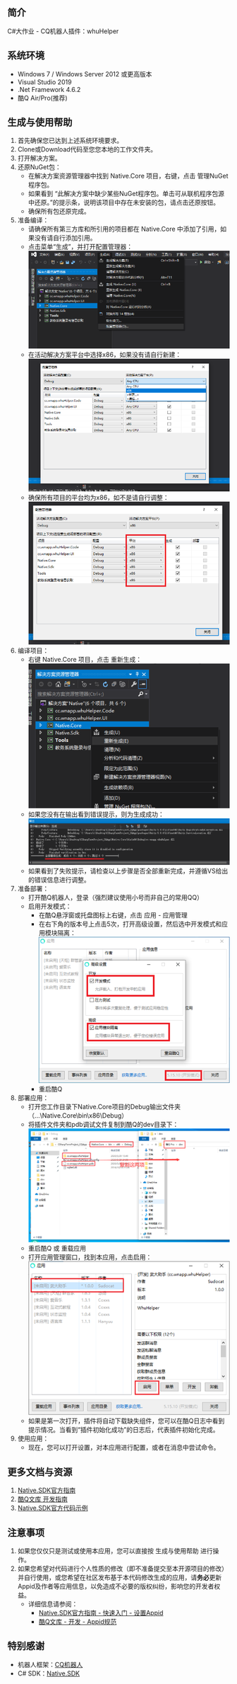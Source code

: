 ## 简介

C#大作业 - CQ机器人插件：whuHelper

## 系统环境
* Windows 7 / Windows Server 2012 或更高版本
* Visual Studio 2019
* .Net Framework 4.6.2
* 酷Q Air/Pro(推荐)


## 生成与使用帮助

1. 首先确保您已达到上述系统环境要求。
2. Clone或Download代码至您您本地的工作文件夹。
3. 打开解决方案。
4. 还原NuGet包：
   - 在解决方案资源管理器中找到 Native.Core 项目，右键，点击 管理NuGet程序包。
   - 如果看到 “此解决方案中缺少某些NuGet程序包。单击可从联机程序包源中还原。”的提示条，说明该项目中存在未安装的包，请点击还原按钮。
   - 确保所有包还原完成。
5. 准备编译：
   - 请确保所有第三方库和所引用的项目都在 Native.Core 中添加了引用，如果没有请自行添加引用。
   - 点击菜单“生成”，并打开配置管理器：
   ![1](images/1.png)
   - 在活动解决方案平台中选择x86，如果没有请自行新建：
   ![2](images/2.png)
   - 确保所有项目的平台均为x86，如不是请自行调整：
   ![3](images/3.png)
6. 编译项目：
   - 右键 Native.Core 项目，点击 重新生成：
   ![4](images/4.png)
   - 如果您没有在输出看到错误提示，则为生成成功：
   ![5](images/5.png)
   - 如果看到了失败提示，请检查以上步骤是否全部重新完成，并遵循VS给出的错误信息进行调整。
7. 准备部署：
   - 打开酷Q机器人，登录（强烈建议使用小号而非自己的常用QQ）
   - 启用开发模式：
     - 在酷Q悬浮窗或托盘图标上右键，点击 应用 - 应用管理
     - 在右下角的版本号上点击5次，打开高级设置，然后选中开发模式和应用模块隔离：
     ![6](images/6.png)
     - 重启酷Q
8. 部署应用：
   - 打开您工作目录下Native.Core项目的Debug输出文件夹（...\Native.Core\bin\x86\Debug）
   - 将插件文件夹和pdb调试文件复制到酷Q的dev目录下：
   ![7](images/7.png)
   - 重启酷Q 或 重载应用
   - 打开应用管理窗口，找到本应用，点击启用：
   ![8](images/8.png)
   - 如果是第一次打开，插件将自动下载缺失组件，您可以在酷Q日志中看到提示情况。当看到“插件初始化成功”的日志后，代表插件初始化完成。
9. 使用应用：
   - 现在，您可以打开设置，对本应用进行配置，或者在消息中尝试命令。

## 更多文档与资源

1. [Native.SDK官方指南](https://native.run/articles/Home.html)
2. [酷Q文库 开发指南](https://docs.cqp.im/dev/)
3. [Native.SDK官方代码示例](https://github.com/Jie2GG/Native.Framework/tree/Example)

## 注意事项

1. 如果您仅仅只是测试或使用本应用，您可以直接按 生成与使用帮助 进行操作。
2. 如果您希望对代码进行个人性质的修改（即不准备提交至本开源项目的修改）并自行使用，或您希望在社区发布基于本代码修改生成的应用，请**务必**更新Appid及作者等应用信息，以免造成不必要的版权纠纷，影响您的开发者权益。
   - 详细信息请参阅：
     - [Native.SDK官方指南 - 快速入门 - 设置Appid](https://native.run/articles/01.html#%E8%AE%BE%E7%BD%AE-appid)
     - [酷Q文库 - 开发 - Appid规范](https://docs.cqp.im/dev/v9/appid/)

## 特别感谢

* 机器人框架：[CQ机器人](https://cqp.cc/)
* C# SDK：[Native.SDK](https://github.com/Jie2GG/Native.Framework/tree/Final)
